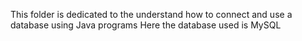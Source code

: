 This folder is dedicated to the understand how to connect and use a database using Java programs
Here the database used is MySQL
